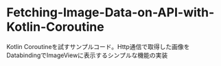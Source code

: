 # Fetching-Image-Data-on-API-with-Kotlin-Coroutine
Kotlin Coroutineを試すサンプルコード。Http通信で取得した画像をDatabindingでImageViewに表示するシンプルな機能の実装
